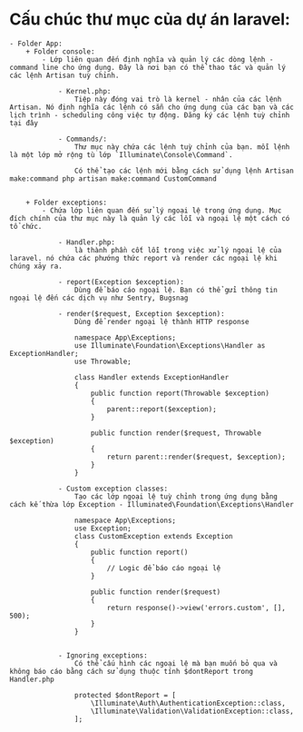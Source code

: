 # Cấu chúc thư mục của dự án laravel:

    - Folder App:
        + Folder console:
            - Lớp liên quan đến định nghĩa và quản lý các dòng lệnh - command line cho ứng dụng. Đây là nơi bạn có thể thao tác và quản lý các lệnh Artisan tuỳ chỉnh.

                - Kernel.php:
                    Tiệp này đóng vai trò là kernel - nhân của các lệnh Artisan. Nó định nghĩa các lệnh có sẵn cho ứng dụng của các bạn và các lịch trình - scheduling công việc tự động. Đăng ký các lệnh tuỳ chỉnh tại đây

                - Commands/:
                    Thư mục này chứa các lệnh tuỳ chỉnh của bạn. mỗi lệnh là một lớp mở rộng tù lớp `Illuminate\Console\Command`.

                    Có thể tạo các lệnh mới bằng cách sử dụng lệnh Artisan make:command php artisan make:command CustomCommand


        + Folder exceptions:
            - Chứa lớp liên quan đến sử lý ngoại lệ trong ứng dụng. Mục đích chính của thư mục này là quản lý các lỗi và ngoại lệ một cách có tổ chức.

                - Handler.php:
                    là thành phần cốt lỗi trong việc xử lý ngoại lệ của laravel. nó chứa các phướng thức report và render các ngoại lệ khi chúng xảy ra.

                - report(Exception $exception):
                    Dùng để báo cáo ngoại lệ. Bạn có thể gửi thông tin ngoại lệ đến các dịch vụ như Sentry, Bugsnag

                - render($request, Exception $exception):
                    Dùng để render ngoại lệ thành HTTP response

                    namespace App\Exceptions;
                    use Illuminate\Foundation\Exceptions\Handler as ExceptionHandler;
                    use Throwable;

                    class Handler extends ExceptionHandler
                    {
                        public function report(Throwable $exception)
                        {
                            parent::report($exception);
                        }

                        public function render($request, Throwable $exception)
                        {
                            return parent::render($request, $exception);
                        }
                    }

                - Custom exception classes:
                    Tạo các lớp ngoại lệ tuỳ chỉnh trong ứng dụng bằng cách kế thừa lớp Exception - Illuminated\Foundation\Exceptions\Handler

                    namespace App\Exceptions;
                    use Exception;
                    class CustomException extends Exception
                    {
                        public function report()
                        {
                            // Logic để báo cáo ngoại lệ
                        }

                        public function render($request)
                        {
                            return response()->view('errors.custom', [], 500);
                        }
                    }


                - Ignoring exceptions:
                    Có thể cấu hình các ngoại lệ mà bạn muốn bỏ qua và không báo cáo bằng cách sử dụng thuộc tính $dontReport trong Handler.php

                    protected $dontReport = [
                        \Illuminate\Auth\AuthenticationException::class,
                        \Illuminate\Validation\ValidationException::class,
                    ];

